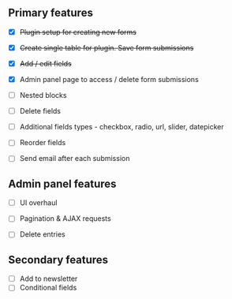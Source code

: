 ## Primary features

- [x] ~~Plugin setup for creating new forms~~
- [x] ~~Create single table for plugin. Save form submissions~~
- [x] ~~Add / edit fields~~
- [x] Admin panel page to access / delete form submissions
- [ ] Nested blocks
- [ ] Delete fields
- [ ] Additional fields types - checkbox, radio, url, slider, datepicker
- [ ] Reorder fields
- [ ] Send email after each submission


## Admin panel features

- [ ] UI overhaul
- [ ] Pagination & AJAX requests
- [ ] Delete entries


## Secondary features

- [ ] Add to newsletter
- [ ] Conditional fields
